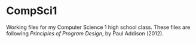 # CompSci1

Working files for my Computer Science 1 high school class. These files are following _Principles of Program Design_, by Paul Addison (2012).
